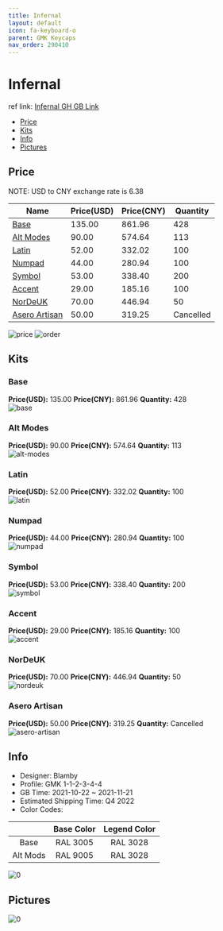 ```yaml
---
title: Infernal 
layout: default
icon: fa-keyboard-o
parent: GMK Keycaps
nav_order: 290410
---
```


# Infernal 

ref link: [Infernal GH GB Link](https://geekhack.org/index.php?topic=115050.0)

* [Price](#price)
* [Kits](#kits)
* [Info](#info)
* [Pictures](#pictures)

## Price

NOTE: USD to CNY exchange rate is 6.38

| Name          | Price(USD)   |  Price(CNY) | Quantity |
| ------------- | ------------ |  ---------- | -------- |
|[Base](#base)|135.00|861.96|428|
|[Alt Modes](#alt-modes)|90.00|574.64|113|
|[Latin](#latin)|52.00|332.02|100|
|[Numpad](#numpad)|44.00|280.94|100|
|[Symbol](#symbol)|53.00|338.40|200|
|[Accent](#accent)|29.00|185.16|100|
|[NorDeUK](#nordeuk)|70.00|446.94|50|
|[Asero Artisan](#asero-artisan)|50.00|319.25|Cancelled|

<img src="{{ 'assets/images/gmk-keycaps/Infernal/price.png' | relative_url }}" alt="price" class="image featured">
<img src="{{ 'assets/images/gmk-keycaps/Infernal/order.png' | relative_url }}" alt="order" class="image featured">

## Kits
### Base  
**Price(USD):** 135.00	**Price(CNY):** 861.96	**Quantity:** 428  
<img src="{{ 'assets/images/gmk-keycaps/Infernal/kits_pics/base.jpg' | relative_url }}" alt="base" class="image featured">

### Alt Modes  
**Price(USD):** 90.00	**Price(CNY):** 574.64	**Quantity:** 113  
<img src="{{ 'assets/images/gmk-keycaps/Infernal/kits_pics/alt-modes.jpg' | relative_url }}" alt="alt-modes" class="image featured">

### Latin  
**Price(USD):** 52.00	**Price(CNY):** 332.02	**Quantity:** 100  
<img src="{{ 'assets/images/gmk-keycaps/Infernal/kits_pics/latin.jpg' | relative_url }}" alt="latin" class="image featured">

### Numpad  
**Price(USD):** 44.00	**Price(CNY):** 280.94	**Quantity:** 100  
<img src="{{ 'assets/images/gmk-keycaps/Infernal/kits_pics/numpad.jpg' | relative_url }}" alt="numpad" class="image featured">

### Symbol  
**Price(USD):** 53.00	**Price(CNY):** 338.40	**Quantity:** 200  
<img src="{{ 'assets/images/gmk-keycaps/Infernal/kits_pics/symbol.jpg' | relative_url }}" alt="symbol" class="image featured">

### Accent  
**Price(USD):** 29.00	**Price(CNY):** 185.16	**Quantity:** 100  
<img src="{{ 'assets/images/gmk-keycaps/Infernal/kits_pics/accent.jpg' | relative_url }}" alt="accent" class="image featured">

### NorDeUK  
**Price(USD):** 70.00	**Price(CNY):** 446.94	**Quantity:** 50  
<img src="{{ 'assets/images/gmk-keycaps/Infernal/kits_pics/nordeuk.jpg' | relative_url }}" alt="nordeuk" class="image featured">

### Asero Artisan  
**Price(USD):** 50.00	**Price(CNY):** 319.25	**Quantity:** Cancelled  
<img src="{{ 'assets/images/gmk-keycaps/Infernal/kits_pics/asero-artisan.png' | relative_url }}" alt="asero-artisan" class="image featured">

## Info
* Designer: Blamby  
* Profile: GMK 1-1-2-3-4-4  
* GB Time: 2021-10-22 ~ 2021-11-21  
* Estimated Shipping Time: Q4 2022  
* Color Codes:  

| |Base Color     | Legend Color
| :-------------: | :-------------: | :------------:
|Base|RAL 3005|RAL 3028
|Alt Mods|RAL 9005|RAL 3028

<img src="{{ 'assets/images/gmk-keycaps/Infernal/0.png' | relative_url }}" alt="0" class="image featured">

## Pictures  
<img src="{{ 'assets/images/gmk-keycaps/Infernal/rendering_pics/0.jpg' | relative_url }}" alt="0" class="image featured">
